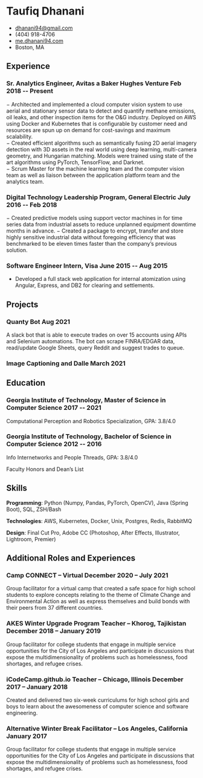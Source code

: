 <!-- The (first) h1 will be used as the <title> of the HTML page -->
# Taufiq Dhanani

<!-- The unordered list immediately after the h1 will be formatted on a single
line. It is intended to be used for contact details -->
- <dhanani94@gmail.com>
- (404) 918-4706
- [me.dhanani94.com](http://me.dhanani94.com)
- Boston, MA

## Experience

<!-- You have to wrap the "left" and "right" half of these headings in spans by
hand -->
### <span>Sr. Analytics Engineer, Avitas a Baker Hughes Venture</span> <span>Feb 2018 -- Present</span>
− Architected and implemented a cloud computer vision system to use aerial and stationary sensor data to detect and quantify 
methane emissions, oil leaks, and other inspection items for the O&G industry. Deployed on AWS using Docker and Kubernetes 
that is configurable by customer need and resources are spun up on demand for cost-savings and maximum scalability.  
− Created efficient algorithms such as semantically fusing 2D aerial imagery detection with 3D assets in the real world using deep 
learning, multi-camera geometry, and Hungarian matching. Models were trained using state of the art algorithms using 
PyTorch, TensorFlow, and Darknet.  
− Scrum Master for the machine learning team and the computer vision team as well as liaison between the application platform 
team and the analytics team. 

### <span>Digital Technology Leadership Program, General Electric</span> <span>July 2016 -- Feb 2018</span>

− Created predictive models using support vector machines in for time series data from industrial assets to reduce unplanned 
equipment downtime months in advance. 
− Created a package to encrypt, transfer and store highly sensitive industrial data without foregoing efficiency that was 
benchmarked to be eleven times faster than the company’s previous solution.   

### <span>Software Engineer Intern, Visa </span> <span>June 2015 -- Aug 2015</span>

- Developed a full stack web application for internal atomization using Angular, Express, and DB2 for clearing and settlements.

## Projects

### <span>Quanty Bot</span> <span>Aug 2021</span>

A slack bot that is able to execute trades on over 15 accounts using APIs and Selenium automations. The bot can scrape 
FINRA/EDGAR data, read/update Google Sheets, query Reddit and suggest trades to queue. 

### <span>Image Captioning and Dalle </span> <span>March 2021</span>

## Education

### <span>Georgia Institute of Technology, Master of Science in Computer Science</span> <span>2017 -- 2021</span>
Computational Perception and Robotics Specialization, GPA: 3.8/4.0
### <span>Georgia Institute of Technology, Bachelor of Science in Computer Science </span> <span>2012 -- 2016</span>
Info Internetworks and People Threads, GPA: 3.8/4.0

Faculty Honors and Dean’s List 

## Skills

**Programming**: Python (Numpy, Pandas, PyTorch, OpenCV), Java (Spring Boot), SQL, ZSH/Bash 

**Technologies**: AWS, Kubernetes, Docker, Unix, Postgres, Redis, RabbitMQ

**Design**: Final Cut Pro, Adobe CC (Photoshop, After Effects, Illustrator, Lightroom, Premier)


## Additional Roles and Experiences

### <span>Camp CONNECT – Virtual</span> <span>December 2020 – July 2021</span>
Group facilitator for a virtual camp that created a safe space for high school students to explore concepts relating to the theme of 
Climate Change and Environmental Action as well as express themselves and build bonds with their peers from 37 different countries. 

### <span>AKES Winter Upgrade Program Teacher – Khorog, Tajikistan</span> <span>December 2018 – January 2019</span>
Group facilitator for college students that engage in multiple service opportunities for the City of Los Angeles and participate in 
discussions that expose the multidimensionality of problems such as homelessness, food shortages, and refugee crises. 

### <span>iCodeCamp.github.io Teacher – Chicago, Illinois</span> <span>December 2017 – January 2018</span>
Created and delivered two six-week curriculums for high school girls and boys to learn about the awesomeness of computer science and 
software engineering. 

### <span>Alternative Winter Break Facilitator – Los Angeles, California</span> <span>January 2017</span>
Group facilitator for college students that engage in multiple service opportunities for the City of Los Angeles and participate in 
discussions that expose the multidimensionality of problems such as homelessness, food shortages, and refugee crises.